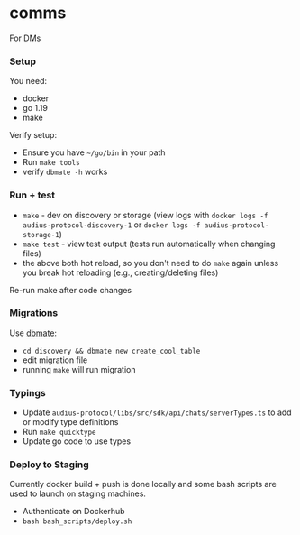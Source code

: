 # comms

For DMs

### Setup

You need:

* docker
* go 1.19
* make

Verify setup:

* Ensure you have `~/go/bin` in your path
* Run `make tools`
* verify `dbmate -h` works

### Run + test

* `make` - dev on discovery or storage (view logs with `docker logs -f audius-protocol-discovery-1` or `docker logs -f audius-protocol-storage-1`)
* `make test` - view test output (tests run automatically when changing files)
* the above both hot reload, so you don't need to do `make` again unless you break hot reloading (e.g., creating/deleting files)

Re-run make after code changes

### Migrations

Use [dbmate](https://github.com/amacneil/dbmate):

* `cd discovery && dbmate new create_cool_table`
* edit migration file
* running `make` will run migration

### Typings

* Update `audius-protocol/libs/src/sdk/api/chats/serverTypes.ts` to add or modify type definitions
* Run `make quicktype`
* Update go code to use types

### Deploy to Staging

Currently docker build + push is done locally and some bash scripts are used to launch on staging machines.

* Authenticate on Dockerhub
* `bash bash_scripts/deploy.sh`
